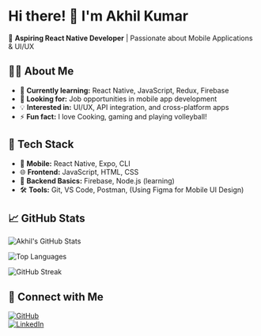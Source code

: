 # Hi there! 👋 I'm Akhil Kumar  
🚀 **Aspiring React Native Developer** | Passionate about Mobile Applications & UI/UX  

## 👨‍💻 About Me  
- 🌱 **Currently learning:** React Native, JavaScript, Redux, Firebase  
- 🎯 **Looking for:**  Job opportunities in mobile app development  
- 💡 **Interested in:** UI/UX, API integration, and cross-platform apps  
- ⚡ **Fun fact:** I love Cooking, gaming and playing volleyball!  

## 🔧 Tech Stack  
- 📱 **Mobile:** React Native, Expo, CLI  
- 🌐 **Frontend:** JavaScript, HTML, CSS  
- 🔗 **Backend Basics:** Firebase, Node.js (learning)  
- 🛠 **Tools:** Git, VS Code, Postman, (Using Figma for Mobile UI Design)

## 📈 GitHub Stats  
![Akhil's GitHub Stats](https://github-readme-stats.vercel.app/api?username=akhil-git-code&show_icons=true&theme=radical)

![Top Languages](https://github-readme-stats.vercel.app/api/top-langs/?username=akhil-git-code&layout=compact&theme=radical) 

![GitHub Streak](https://github-readme-streak-stats.herokuapp.com/?user=akhil-git-code&theme=radical)

## 🔗 Connect with Me  
[![GitHub](https://img.shields.io/badge/GitHub-000?style=for-the-badge&logo=github)](https://github.com/akhil-git-code)  
[![LinkedIn](https://img.shields.io/badge/LinkedIn-0077B5?style=for-the-badge&logo=linkedin)](https://www.linkedin.com/in/akhil-kumar-8808b41a3)
